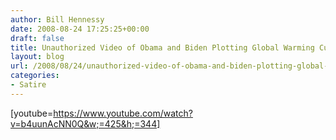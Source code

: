 ```yaml
---
author: Bill Hennessy
date: 2008-08-24 17:25:25+00:00
draft: false
title: Unauthorized Video of Obama and Biden Plotting Global Warming Cure
layout: blog
url: /2008/08/24/unauthorized-video-of-obama-and-biden-plotting-global-warming-cure/
categories:
- Satire
---
```


[youtube=https://www.youtube.com/watch?v=b4uunAcNN0Q&w;=425&h;=344]
